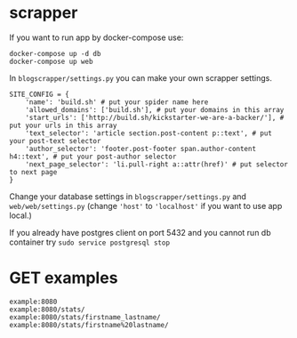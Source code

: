 # scrapper

If you want to run app by docker-compose use:
```
docker-compose up -d db
docker-compose up web
```
In `blogscrapper/settings.py` you can make your own scrapper settings.
```
SITE_CONFIG = {
    'name': 'build.sh' # put your spider name here
    'allowed_domains': ['build.sh'], # put your domains in this array
    'start_urls': ['http://build.sh/kickstarter-we-are-a-backer/'], # put your urls in this array
    'text_selector': 'article section.post-content p::text', # put your post-text selector
    'author_selector': 'footer.post-footer span.author-content h4::text', # put your post-author selector
    'next_page_selector': 'li.pull-right a::attr(href)' # put selector to next page
}
```
Change your database settings in `blogscrapper/settings.py` and `web/web/settings.py` (change `'host'` to `'localhost'` if you want to use app local.)

If you already have postgres client on port 5432 and you cannot run db container try `sudo service postgresql stop`

# GET examples
```
example:8080
example:8080/stats/
example:8080/stats/firstname_lastname/
example:8080/stats/firstname%20lastname/
```
